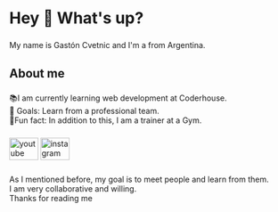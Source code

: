 <h1 align="left">Hey 👋 What's up?</h1>

###

<p align="left">My name is Gastón Cvetnic and I'm a  from Argentina.</p>

###

<h2 align="left">About me</h2>

###

<p align="left">📚I am currently learning web development at Coderhouse.<br>🎯 Goals: Learn from a professional team.<br>🎲Fun fact: In addition to this, I am a trainer at a Gym.</p>

###

<div align="left">
  <img src="https://raw.githubusercontent.com/maurodesouza/profile-readme-generator/master/src/assets/icons/social/youtube/default.svg" width="52" height="40" alt="youtube logo"  />
  <img src="https://raw.githubusercontent.com/maurodesouza/profile-readme-generator/master/src/assets/icons/social/instagram/default.svg" width="52" height="40" alt="instagram logo"  />
</div>

###

<p align="left">As I mentioned before, my goal is to meet people and learn from them. <br>I am very collaborative and willing.<br>Thanks for reading me</p>

###